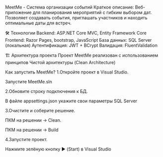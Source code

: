 MeetMe - Система организации событий
Краткое описание: Веб-приложение для планирования мероприятий с гибким выбором дат. Позволяет создавать события, приглашать участников и находить оптимальные даты для встреч.

🛠 Технологии
Backend: ASP.NET Core MVC, Entity Framework Core
Frontend: Razor Pages, bootstrap, JavaScript
База данных: SQL Server (локальная)
Аутентификация: JWT + BCrypt
Валидация: FluentValidation

🏗 Архитектура проекта
Проект MeetMe реализован с использованием принципов Чистой архитектуры (Clean Architecture)

Как запустить MeetMe?
1.Откройте проект в Visual Studio.

Запустите MeetMe.sln

2.Обновите строку подключения к БД.

В файле appsettings.json укажите свои параметры SQL Server

3.Очистите и соберите решение.

ПКМ на решении → Clean.

ПКМ на решении → Build

4.Запустите проект.

Нажмите зелёную кнопку ▶ (Start) в Visual Studio
